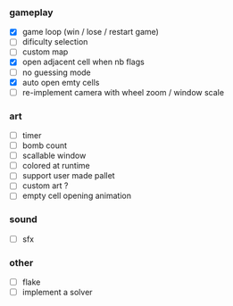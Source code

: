 ### gameplay

- [x] game loop (win / lose / restart game)
- [ ] dificulty selection
- [ ] custom map
- [x] open adjacent cell when nb flags
- [ ] no guessing mode
- [x] auto open emty cells
- [ ] re-implement camera with wheel zoom / window scale

### art

- [ ] timer
- [ ] bomb count
- [ ] scallable window
- [ ] colored at runtime
- [ ] support user made pallet
- [ ] custom art ?
- [ ] empty cell opening animation

### sound

- [ ] sfx

### other

- [ ] flake
- [ ] implement a solver
